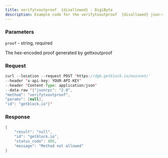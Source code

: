 ```yaml
---
title: verifytxoutproof  {disallowed} - DigiByte
description: Example code for the verifytxoutproof  {disallowed} json-rpc method. Сomplete guide on how to use verifytxoutproof  {disallowed} json-rpc in GetBlock.io Web3 documentation.
---
```


### Parameters


`proof` - string, required

The hex-encoded proof generated by gettxoutproof

### Request

``` java
curl --location --request POST 'https://dgb.getblock.io/mainnet/' 
--header 'x-api-key: YOUR-API-KEY' 
--header 'Content-Type: application/json' 
--data-raw '{"jsonrpc": "2.0",
"method": "verifytxoutproof",
"params": [null],
"id": "getblock.io"}'
```

###  Response

``` java
{
    "result": "null",
    "id": "getblock.io",
    "status_code": 405,
    "message": "Method not allowed"
}
```

